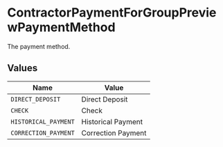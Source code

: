# ContractorPaymentForGroupPreviewPaymentMethod

The payment method.


## Values

| Name                 | Value                |
| -------------------- | -------------------- |
| `DIRECT_DEPOSIT`     | Direct Deposit       |
| `CHECK`              | Check                |
| `HISTORICAL_PAYMENT` | Historical Payment   |
| `CORRECTION_PAYMENT` | Correction Payment   |